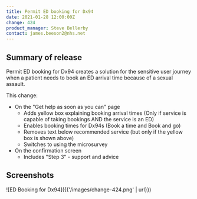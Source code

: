 ```yaml
---
title: Permit ED booking for Dx94
date: 2021-01-28 12:00:00Z
change: 424
product_manager: Steve Bellerby
contact: james.beeson2@nhs.net
---
```


## Summary of release

Permit ED booking for Dx94 creates a solution for the sensitive user journey when a patient needs to book an ED arrival time because of a sexual assault.

This change:

- On the "Get help as soon as you can" page
  - Adds yellow box explaining booking arrival times (Only if service is capable of taking bookings AND the service is an ED)
  - Enables booking times for Dx94s (Book a time and Book and go)
  - Removes text below recommended service (but only if the yellow box is shown above)
  - Switches to using the microsurvey
- On the confirmation screen
  - Includes "Step 3" - support and advice

## Screenshots

![ED Booking for Dx94]({{'/images/change-424.png' | url}})
